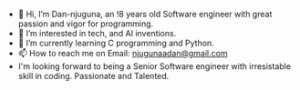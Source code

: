 - 👋 Hi, I’m Dan-njuguna, an !8 years old Software engineer with great passion and vigor for programming.
- 👀 I’m interested in tech, and AI inventions. 
- 🌱 I’m currently learning C programming and Python. 
- 📫 How to reach me on Email: njugunaadan@gmail.com
- I'm looking forward to being a Senior Software engineer with irresistable skill in coding. Passionate and Talented.

<!---
Dan-njuguna/Dan-njuguna is a ✨ special ✨ repository because its `README.md` (this file) appears on your GitHub profile.
You can click the Preview link to take a look at your changes.
--->
